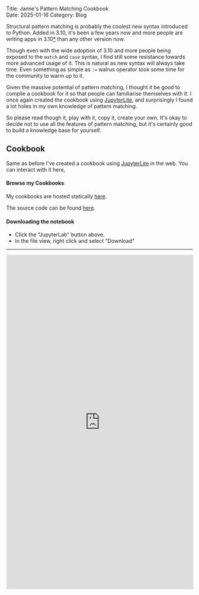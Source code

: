 Title: Jamie's Pattern Matching Cookbook  
Date: 2025-01-16
Category: Blog

Structural pattern matching is probably the coolest new syntax introduced to Python. Added in 3.10, it's been a few years now and more people are writing apps in 3.10[*](https://lp.jetbrains.com/python-developers-survey-2023/#python-versions) than any other version now.

Though even with the wide adoption of 3.10 and more people being exposed to the `match` and `case` syntax, I find still some resistance towards more advanced usage of it. This is natural as new syntax will always take time. Even something as simple as `:=` walrus operator took some time for the community to warm up to it. 

Given the massive potential of pattern matching, I thought it be good to compile a cookbook for it so that people can familiarise themselves with it. I once again created the cookbook using [JupyterLite](https://jupyter.org/try-jupyter/lab/index.html), and surprisingly I found a lot holes in my own knowledge of pattern matching. 

So please read though it, play with it, copy it, create your own. It's okay to decide not to use all the features of pattern matching, but it's certainly good to build a knowledge base for yourself.

## Cookbook
Same as before I've created a cookbook using [JupyterLite](https://jupyter.org/try-jupyter/lab/index.html) in the web. You can interact with it here, 

#### Browse my Cookbooks
My cookbooks are hosted statically [here](https://jamie-chang.github.io/cookbooks).

The source code can be found [here](https://github.com/Jamie-Chang/cookbooks).

#### Downloading the notebook
- Click the "JupyterLab" button above.
- In the file view, right click and select "Download"
---

<iframe
  src="https://jamie-chang.github.io/cookbooks/notebooks/index.html?path=pattern.ipynb"
  width="100%"
  height="900em"
  style="border: 1px solid #EEEEEE;"
></iframe>
